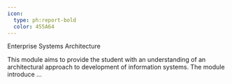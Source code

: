 ```yaml
---
icon:
  type: ph:report-bold
  color: 455A64
---
```

Enterprise Systems Architecture

This module aims to provide the student with an understanding of an architectural approach to development of information systems. The module introduce ... 

